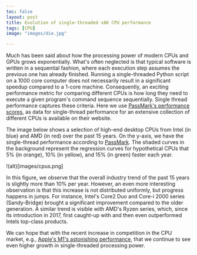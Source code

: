 ```yaml
---
toc: false
layout: post
title: Evolution of single-threaded x86 CPU performance
tags: [CPU]
image: "images/die.jpg"

---
```


Much has been said about how the processing power of modern CPUs and GPUs grows exponentially. 
What's often neglected is that typical software is written in a sequential fashion, where each execution step assumes the previous one has already finished. 
Running a single-threaded Python script on a 1000 core computer does not necessarily result in a significant speedup compared to a 1-core machine.
Consequently, an exciting performance metric for comparing different CPUs is how long they need to execute a given program's command sequence sequentially.
Single thread performance captures these criteria. 
Here we use [PassMark's performance scores](https://www.passmark.com/), as data for single-thread performance for an extensive collection of different CPUs is available on their website. 

The image below shows a selection of high-end desktop CPUs from Intel (in blue) and AMD (in red) over the past 15 years. On the y-axis, we have the single-thread performance according to [PassMark](https://www.passmark.com/).
The shaded curves in the background represent the regression curves for hypothetical CPUs that 5% (in orange), 10% (in yellow), and 15% (in green) faster each year.

!(alt)[images/cpus.png]

In this figure, we observe that the overall industry trend of the past 15 years is slightly more than 10% per year. 
However, an even more interesting observation is that this increase is not distributed uniformly, but progress happens in jumps.
For instance, Intel's Core2 Duo and Core-i 2000 series (Sandy-Bridge) brought a significant improvement compared to the older generation. A similar trend is visible with AMD's Ryzen series, which, since its introduction in 2017, first caught-up with and then even outperformed Intels top-class products.

We can hope that with the recent increase in competition in the CPU market, e.g., [Apple's M1's astonishing performance](https://www.anandtech.com/show/16252/mac-mini-apple-m1-tested/2), that we continue to see even higher growth in single-threaded processing power.